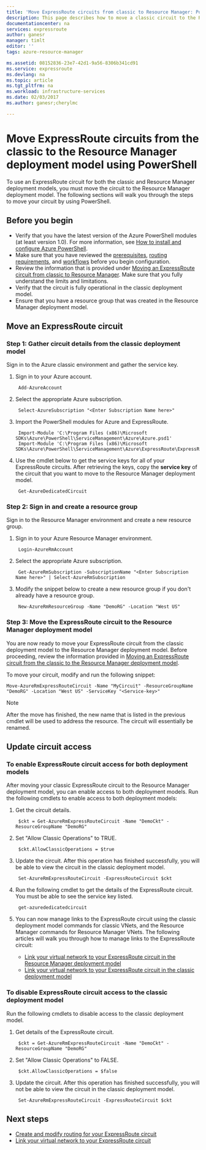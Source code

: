 ```yaml
---
title: 'Move ExpressRoute circuits from classic to Resource Manager: PowerShell: Azure | Microsoft Docs'
description: This page describes how to move a classic circuit to the Resource Manager deployment model using PowerShell.
documentationcenter: na
services: expressroute
author: ganesr
manager: timlt
editor: ''
tags: azure-resource-manager

ms.assetid: 08152836-23e7-42d1-9a56-8306b341cd91
ms.service: expressroute
ms.devlang: na
ms.topic: article
ms.tgt_pltfrm: na
ms.workload: infrastructure-services
ms.date: 02/03/2017
ms.author: ganesr;cherylmc

---
```

# Move ExpressRoute circuits from the classic to the Resource Manager deployment model using PowerShell

To use an ExpressRoute circuit for both the classic and Resource Manager deployment models, you must move the circuit to the Resource Manager deployment model. The following sections will walk you through the steps to move your circuit by using PowerShell.

## Before you begin
* Verify that you have the latest version of the Azure PowerShell modules (at least version 1.0). For more information, see [How to install and configure Azure PowerShell](/powershell/azureps-cmdlets-docs).
* Make sure that you have reviewed the [prerequisites](expressroute-prerequisites.md), [routing requirements](expressroute-routing.md), and [workflows](expressroute-workflows.md) before you begin configuration.
* Review the information that is provided under [Moving an ExpressRoute circuit from classic to Resource Manager](expressroute-move.md). Make sure that you fully understand the limits and limitations.
* Verify that the circuit is fully operational in the classic deployment model.
* Ensure that you have a resource group that was created in the Resource Manager deployment model.

## Move an ExpressRoute circuit

### Step 1: Gather circuit details from the classic deployment model
Sign in to the Azure classic environment and gather the service key.

1. Sign in to your Azure account.

    	Add-AzureAccount

2. Select the appropriate Azure subscription.

    	Select-AzureSubscription "<Enter Subscription Name here>"

3. Import the PowerShell modules for Azure and ExpressRoute.

    	Import-Module 'C:\Program Files (x86)\Microsoft SDKs\Azure\PowerShell\ServiceManagement\Azure\Azure.psd1'
    	Import-Module 'C:\Program Files (x86)\Microsoft SDKs\Azure\PowerShell\ServiceManagement\Azure\ExpressRoute\ExpressRoute.psd1'

4. Use the cmdlet below to get the service keys for all of your ExpressRoute circuits. After retrieving the keys, copy the **service key** of the circuit that you want to move to the Resource Manager deployment model.

    	Get-AzureDedicatedCircuit

### Step 2: Sign in and create a resource group
Sign in to the Resource Manager environment and create a new resource group.

1. Sign in to your Azure Resource Manager environment.

    	Login-AzureRmAccount

2. Select the appropriate Azure subscription.

    	Get-AzureRmSubscription -SubscriptionName "<Enter Subscription Name here>" | Select-AzureRmSubscription

3. Modify the snippet below to create a new resource group if you don't already have a resource group.

		New-AzureRmResourceGroup -Name "DemoRG" -Location "West US"

### Step 3: Move the ExpressRoute circuit to the Resource Manager deployment model
You are now ready to move your ExpressRoute circuit from the classic deployment model to the Resource Manager deployment model. Before proceeding, review the information provided in [Moving an ExpressRoute circuit from the classic to the Resource Manager deployment model](expressroute-move.md).

To move your circuit, modify and run the following snippet:

    Move-AzureRmExpressRouteCircuit -Name "MyCircuit" -ResourceGroupName "DemoRG" -Location "West US" -ServiceKey "<Service-key>"

> [!NOTE]
> After the move has finished, the new name that is listed in the previous cmdlet will be used to address the resource. The circuit will essentially be renamed.
> 

## Update circuit access

### To enable ExpressRoute circuit access for both deployment models
After moving your classic ExpressRoute circuit to the Resource Manager deployment model, you can enable access to both deployment models. Run the following cmdlets to enable access to both deployment models:

1. Get the circuit details.

    	$ckt = Get-AzureRmExpressRouteCircuit -Name "DemoCkt" -ResourceGroupName "DemoRG"

2. Set "Allow Classic Operations" to TRUE.

    	$ckt.AllowClassicOperations = $true

3. Update the circuit. After this operation has finished successfully, you will be able to view the circuit in the classic deployment model.

		Set-AzureRmExpressRouteCircuit -ExpressRouteCircuit $ckt

4. Run the following cmdlet to get the details of the ExpressRoute circuit. You must be able to see the service key listed. 

		get-azurededicatedcircuit

5. You can now manage links to the ExpressRoute circuit using the classic deployment model commands for classic VNets, and the Resource Manager commands for Resource Manager VNets. The following articles will walk you through how to manage links to the ExpressRoute circuit:

	* [Link your virtual network to your ExpressRoute circuit in the Resource Manager deployment model](expressroute-howto-linkvnet-arm.md)
	* [Link your virtual network to your ExpressRoute circuit in the classic deployment model](expressroute-howto-linkvnet-classic.md)

### To disable ExpressRoute circuit access to the classic deployment model
Run the following cmdlets to disable access to the classic deployment model.

1. Get details of the ExpressRoute circuit.

		$ckt = Get-AzureRmExpressRouteCircuit -Name "DemoCkt" -ResourceGroupName "DemoRG"

2. Set "Allow Classic Operations" to FALSE.

		$ckt.AllowClassicOperations = $false

3. Update the circuit. After this operation has finished successfully, you will not be able to view the circuit in the classic deployment model.

		Set-AzureRmExpressRouteCircuit -ExpressRouteCircuit $ckt

## Next steps

* [Create and modify routing for your ExpressRoute circuit](expressroute-howto-routing-arm.md)
* [Link your virtual network to your ExpressRoute circuit](expressroute-howto-linkvnet-arm.md)

